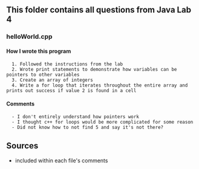 
## This folder contains all questions from Java Lab 4


### helloWorld.cpp
  #### How I wrote this program
      1. Followed the instructions from the lab
      2. Wrote print statements to demonstrate how variables can be pointers to other variables
      3. Create an array of integers
      4. Write a for loop that iterates throughout the entire array and prints out success if value 2 is found in a cell
      
  #### Comments
      - I don't entirely understand how pointers work
      - I thought c++ for loops would be more complicated for some reason
      - Did not know how to not find 5 and say it's not there?
         
## Sources
- included within each file's comments
      
